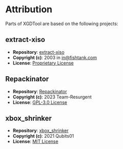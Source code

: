 # Attribution

Parts of XGDTool are based on the following projects:

## extract-xiso
- **Repository**: [extract-xiso](https://github.com/XboxDev/extract-xiso)
- **Copyright (c)**: 2003 in <in@fishtank.com>
- **License**: [Proprietary License](https://github.com/XboxDev/extract-xiso?tab=License-1-ov-file)

## Repackinator
- **Repository**: [Repackinator](https://github.com/Team-Resurgent/Repackinator)
- **Copyright (c)**: 2023 Team-Resurgent
- **License**: [GPL-3.0 License](https://github.com/Team-Resurgent/Repackinator?tab=GPL-3.0-1-ov-file)

## xbox_shrinker
- **Repository**: [xbox_shrinker](https://github.com/Qubits01/xbox_shrinker)
- **Copyright (c)**: 2021 Qubits01
- **License**: [MIT License](https://github.com/Qubits01/xbox_shrinker?tab=License-1-ov-file)